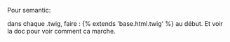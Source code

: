Pour semantic:

dans chaque .twig, faire : {% extends 'base.html.twig' %} au début.
Et voir la doc pour voir comment ca marche. 

